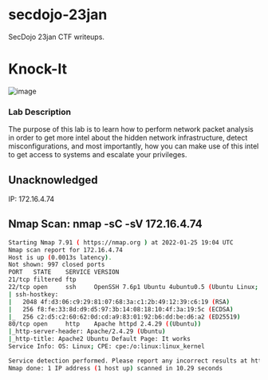 # secdojo-23jan
SecDojo 23jan CTF writeups.

# Knock-It

![image](https://user-images.githubusercontent.com/48088579/151042148-acab8117-1cc0-400e-87de-209a5c9f3243.png)


### Lab Description
The purpose of this lab is to learn how to perform network packet analysis in order to get more intel about the hidden network infrastructure, detect misconfigurations, and most importantly, how you can make use of this intel to get access to systems and escalate your privileges.


## Unacknowledged

IP: 172.16.4.74

## Nmap Scan: nmap -sC -sV 172.16.4.74

```bash
Starting Nmap 7.91 ( https://nmap.org ) at 2022-01-25 19:04 UTC
Nmap scan report for 172.16.4.74
Host is up (0.0013s latency).
Not shown: 997 closed ports
PORT   STATE    SERVICE VERSION
21/tcp filtered ftp
22/tcp open     ssh     OpenSSH 7.6p1 Ubuntu 4ubuntu0.5 (Ubuntu Linux; protocol 2.0)
| ssh-hostkey: 
|   2048 4f:d3:06:c9:29:81:07:68:3a:c1:2b:49:12:39:c6:19 (RSA)
|   256 f8:fe:33:8d:d9:d5:97:3b:14:08:18:10:4f:3a:19:5c (ECDSA)
|_  256 c2:d5:c2:60:62:0d:cd:a9:83:01:92:b6:dd:be:d6:a2 (ED25519)
80/tcp open     http    Apache httpd 2.4.29 ((Ubuntu))
|_http-server-header: Apache/2.4.29 (Ubuntu)
|_http-title: Apache2 Ubuntu Default Page: It works
Service Info: OS: Linux; CPE: cpe:/o:linux:linux_kernel

Service detection performed. Please report any incorrect results at https://nmap.org/submit/ .
Nmap done: 1 IP address (1 host up) scanned in 10.29 seconds

```
